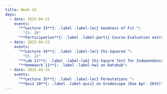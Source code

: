 ```yaml
---
title: Week 14
days:
  - date: 2025-04-21
    events:
      "**Lecture 33**{: .label .label-lec} Goodness of Fit ":
        "Ch. 20"
      "**Participation**{: .label .label-parti} Course Evaluation extra credit opens, on Gradescope ":
  - date: 2025-04-23
    events:
      "**Lecture 34**{: .label .label-lec} Chi-Squared ":
        "Ch. 21"
      "**Lab 11**{: .label .label-lab} Chi-Square Test for Independence (Due Apr. 26th)":
      "**Homework 11**{: .label .label-hw} on Datahub":
  - date: 2025-04-25
    events:
      "**Lecture 35**{: .label .label-lec} Permutations ": 
      "**Quiz 10**{: .label .label-quiz} on Gradescope (Due Apr. 26th)":
---
```

